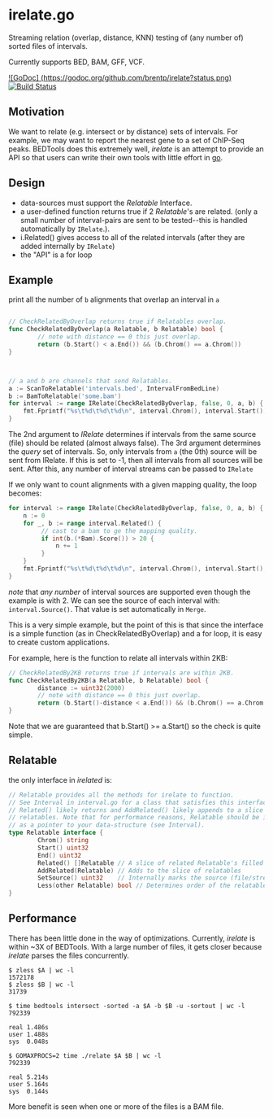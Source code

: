 irelate.go
==========

Streaming relation (overlap, distance, KNN) testing of (any number of) sorted files of intervals.

Currently supports BED, BAM, GFF, VCF.

[![GoDoc] (https://godoc.org/github.com/brentp/irelate?status.png)](https://godoc.org/github.com/brentp/irelate)
[![Build Status](https://travis-ci.org/brentp/irelate.svg?branch=master)](https://travis-ci.org/brentp/irelate)

Motivation
----------

We want to relate (e.g. intersect or by distance) sets of intervals. For example, we may want
to report the nearest gene to a set of ChIP-Seq peaks. BEDTools does this extremely well, *irelate*
is an attempt to provide an API so that users can write their own tools with little effort in
[go](https://golang.org).

Design
------

+ data-sources must support the *Relatable* Interface.
+ a user-defined function returns true if 2 *Relatable*'s are related. (only a small number of interval-pairs
  are sent to be tested--this is handled automatically by `IRelate`.).
+ i.Related() gives access to all of the related intervals (after they are added internally by `IRelate`)
+ the "API" is a for loop

Example
-------

print all the number of `b` alignments that overlap an interval in `a`

```go

// CheckRelatedByOverlap returns true if Relatables overlap.
func CheckRelatedByOverlap(a Relatable, b Relatable) bool {
        // note with distance == 0 this just overlap.
        return (b.Start() < a.End()) && (b.Chrom() == a.Chrom())
}



// a and b are channels that send Relatables.
a := ScanToRelatable('intervals.bed', IntervalFromBedLine)
b := BamToRelatable('some.bam')
for interval := range IRelate(CheckRelatedByOverlap, false, 0, a, b) {
    fmt.Fprintf("%s\t%d\t%d\t%d\n", interval.Chrom(), interval.Start(), interval.End(), len(interval.Related()))
}
```

The 2nd argument to *IRelate* determines if intervals from the same source (file) should be
related (almost always false). The 3rd argument determines the *query* set of intervals. So,
only intervals from `a` (the 0th) source will be sent from IRelate. If this is set to -1, then
all intervals from all sources will be sent. After this, any number of interval streams
can be passed to `IRelate`

If we only want to count alignments with a given mapping quality, the loop becomes:

```go
for interval := range IRelate(CheckRelatedByOverlap, false, 0, a, b) {
    n := 0
    for _, b := range interval.Related() {
         // cast to a bam to ge the mapping quality.
         if int(b.(*Bam).Score()) > 20 {
             n += 1
         }
    }
    fmt.Fprintf("%s\t%d\t%d\t%d\n", interval.Chrom(), interval.Start(), interval.End(), n))
}


```

*note* that *any number* of interval sources are supported even though the example is with 2.
We can see the source of each interval with: `interval.Source()`. That value is set automatically in `Merge`.


This is a very simple example, but the point of this is that since the interface is a simple function (as in
CheckRelatedByOverlap) and a for loop, it is easy to create custom applications.

For example, here is the function to relate all intervals within 2KB:
```go
// CheckRelatedBy2KB returns true if intervals are within 2KB.
func CheckRelatedBy2KB(a Relatable, b Relatable) bool {
        distance := uint32(2000)
        // note with distance == 0 this just overlap.
        return (b.Start()-distance < a.End()) && (b.Chrom() == a.Chrom())
}

```

Note that we are guaranteed that b.Start() >= a.Start() so the check is quite
simple.

Relatable
---------

the only interface in *irelated* is:

```go
// Relatable provides all the methods for irelate to function.
// See Interval in interval.go for a class that satisfies this interface.
// Related() likely returns and AddRelated() likely appends to a slice of
// relatables. Note that for performance reasons, Relatable should be implemented
// as a pointer to your data-structure (see Interval).
type Relatable interface {
        Chrom() string
        Start() uint32
        End() uint32
        Related() []Relatable // A slice of related Relatable's filled by IRelate
        AddRelated(Relatable) // Adds to the slice of relatables
        SetSource() uint32    // Internally marks the source (file/stream) of the Relatable
        Less(other Relatable) bool // Determines order of the relatables (chrom, start)
}
```

Performance
-----------

There has been little done in the way of optimizations. Currently, *irelate* is within ~3X of
BEDTools. With a large number of files, it gets closer because *irelate* parses the files
concurrently.

```Shell
$ zless $A | wc -l
1572178
$ zless $B | wc -l
31739

$ time bedtools intersect -sorted -a $A -b $B -u -sortout | wc -l
792339

real 1.486s
user 1.488s
sys  0.048s

$ GOMAXPROCS=2 time ./relate $A $B | wc -l
792339

real 5.214s
user 5.164s
sys  0.144s
```
More benefit is seen when one or more of the files is a BAM file.

